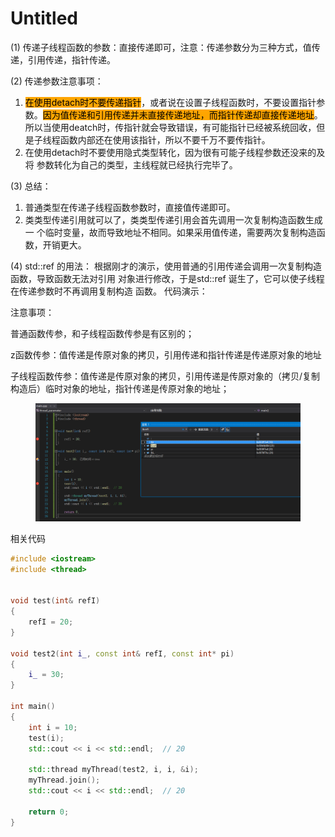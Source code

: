 # Untitled

(1) 传递子线程函数的参数：直接传递即可，注意：传递参数分为三种方式，值传递，引用传递，指针传递。&#x20;

(2) 传递参数注意事项：&#x20;

1. <mark style="background-color:orange;">在使用detach时不要传递指针</mark>，或者说在设置子线程函数时，不要设置指针参数。<mark style="background-color:orange;">因为值传递和引用传递并未直接传递地址，而指针传递却直接传递地址</mark>。所以当使用deatch时，传指针就会导致错误，有可能指针已经被系统回收，但是子线程函数内部还在使用该指针，所以不要千万不要传指针。&#x20;
2. 在使用detach时不要使用隐式类型转化，因为很有可能子线程参数还没来的及将 参数转化为自己的类型，主线程就已经执行完毕了。&#x20;

(3) 总结：&#x20;

1. 普通类型在传递子线程函数参数时，直接值传递即可。&#x20;
2. 类类型传递引用就可以了，类类型传递引用会首先调用一次复制构造函数生成一 个临时变量，故而导致地址不相同。如果采用值传递，需要两次复制构造函数，开销更大。&#x20;

(4) std::ref 的用法： 根据刚才的演示，使用普通的引用传递会调用一次复制构造函数，导致函数无法对引用 对象进行修改，于是std::ref 诞生了，它可以使子线程在传递参数时不再调用复制构造 函数。 代码演示：



注意事项：

普通函数传参，和子线程函数传参是有区别的；

z函数传参：值传递是传原对象的拷贝，引用传递和指针传递是传递原对象的地址

子线程函数传参：值传递是传原对象的拷贝，引用传递是传原对象的（拷贝/复制构造后）临时对象的地址，指针传递是传原对象的地址；

<figure><img src="../../.gitbook/assets/image (32).png" alt=""><figcaption></figcaption></figure>

相关代码

```cpp
#include <iostream>
#include <thread>


void test(int& refI) 
{
    refI = 20;
}

void test2(int i_, const int& refI, const int* pi)
{
    i_ = 30;
}

int main()
{
    int i = 10;
    test(i);
    std::cout << i << std::endl;  // 20

    std::thread myThread(test2, i, i, &i);
    myThread.join();
    std::cout << i << std::endl;  // 20

    return 0;
}
```
